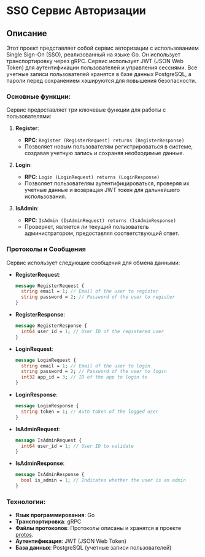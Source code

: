 # SSO Сервис Авторизации

## Описание

Этот проект представляет собой сервис авторизации с использованием Single Sign-On (SSO), реализованный на языке Go. Он использует транспортировку через gRPC. Сервис использует JWT (JSON Web Token) для аутентификации пользователей и управления сессиями. Все учетные записи пользователей хранятся в базе данных PostgreSQL, а пароли перед сохранением хэшируются для повышения безопасности.


### Основные функции:

Сервис предоставляет три ключевые функции для работы с пользователями:

1. **Register**: 
   - **RPC**: `Register (RegisterRequest) returns (RegisterResponse)`
   - Позволяет новым пользователям регистрироваться в системе, создавая учетную запись и сохраняя необходимые данные.

2. **Login**: 
   - **RPC**: `Login (LoginRequest) returns (LoginResponse)`
   - Позволяет пользователям аутентифицироваться, проверяя их учетные данные и возвращая JWT токен для дальнейшего использования.

3. **IsAdmin**: 
   - **RPC**: `IsAdmin (IsAdminRequest) returns (IsAdminResponse)`
   - Проверяет, является ли текущий пользователь администратором, предоставляя соответствующий ответ.
  
### Протоколы и Сообщения

Сервис использует следующие сообщения для обмена данными:

- **RegisterRequest**:
  ```protobuf
  message RegisterRequest {
    string email = 1; // Email of the user to register
    string password = 2; // Password of the user to register
  }
  ```

- **RegisterResponse**:
  ```protobuf
  message RegisterResponse {
    int64 user_id = 1; // User ID of the registered user
  }
  ```

- **LoginRequest**:
  ```protobuf
  message LoginRequest {
    string email = 1; // Email of the user to login
    string password = 2; // Password of the user to login
    int32 app_id = 3; // ID of the app to login to
  }
  ```

- **LoginResponse**:
  ```protobuf
  message LoginResponse {
    string token = 1; // Auth token of the logged user
  }
  ```

- **IsAdminRequest**:
  ```protobuf
  message IsAdminRequest {
    int64 user_id = 1; // User ID to validate
  }
  ```

- **IsAdminResponse**:
  ```protobuf
  message IsAdminResponse {
    bool is_admin = 1; // Indicates whether the user is an admin
  }
  ```

### Технологии:

- **Язык программирования**: Go
- **Транспортировка**: gRPC
- **Файлы протоколов**: Протоколы описаны и хранятся в проекте [protos](https://github.com/farid21ola/protos).
- **Аутентификация**: JWT (JSON Web Token)
- **База данных**: PostgreSQL (учетные записи пользователей)

